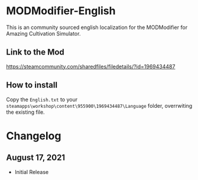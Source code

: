 # MODModifier-English
This is an community sourced english localization for the MODModifier for Amazing Cultivation Simulator.

## Link to the Mod
https://steamcommunity.com/sharedfiles/filedetails/?id=1969434487

## How to install
Copy the `English.txt` to your `steamapps\workshop\content\955900\1969434487\Language` folder, overrwiting the existing file.

# Changelog
## August 17, 2021
* Initial Release